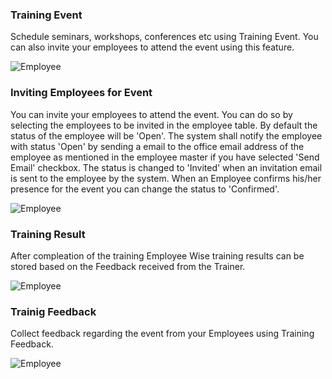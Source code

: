 ### Training Event

Schedule seminars, workshops, conferences etc using Training Event. You can also invite your employees to attend the event using this feature.

<img class="screenshot" alt="Employee" src="{{docs_base_url}}/assets/img/human-resources/training_event.png">

### Inviting Employees for Event

You can invite your employees to attend the event. You can do so by selecting the employees to be invited in the employee table.
By default the status of the employee will be 'Open'.
The system shall notify the employee with status 'Open' by sending a email to the office email address of the employee as mentioned in the employee master if you have selected 'Send Email' checkbox. 
The status is changed to 'Invited' when an invitation email is sent to the employee by the system.
When an Employee confirms his/her presence for the event you can change the status to 'Confirmed'.

<img class="screenshot" alt="Employee" src="{{docs_base_url}}/assets/img/human-resources/training_event_employee.png">

### Training Result

After compleation of the training Employee Wise training results can be stored based on the Feedback received from the Trainer.

<img class="screenshot" alt="Employee" src="{{docs_base_url}}/assets/img/human-resources/training_result.png">


### Trainig Feedback

Collect feedback regarding the event from your Employees using Training Feedback.

<img class="screenshot" alt="Employee" src="{{docs_base_url}}/assets/img/human-resources/training_feedback.png">
